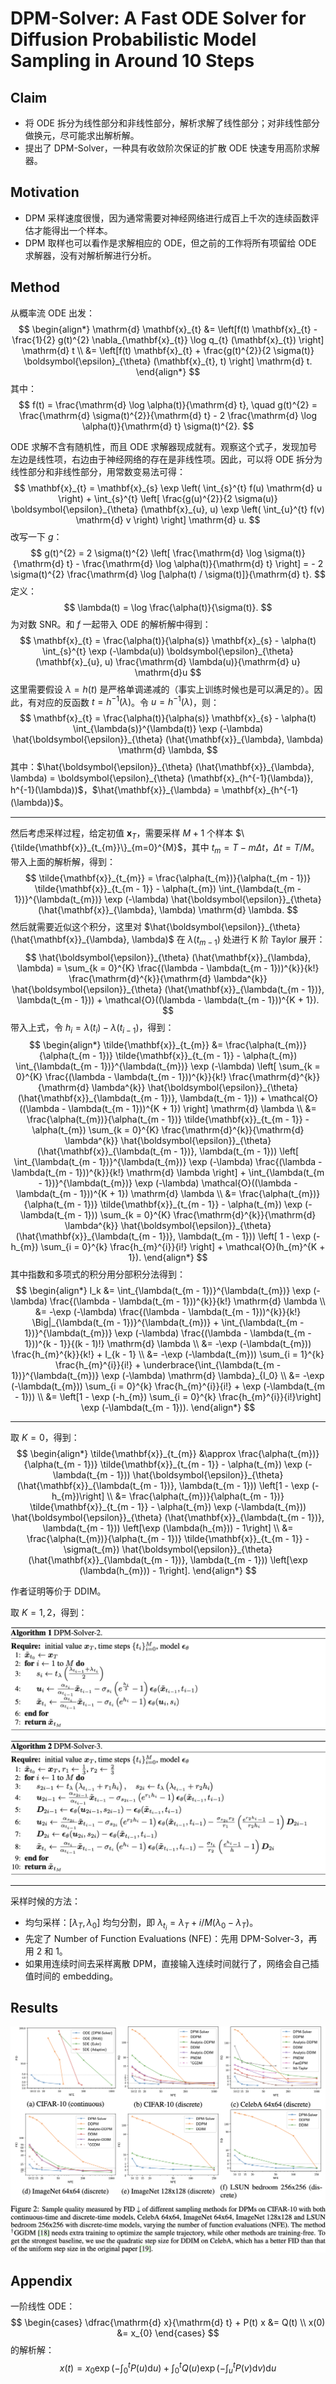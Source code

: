# DPM-Solver: A Fast ODE Solver for Diffusion Probabilistic Model Sampling in Around 10 Steps

## Claim

- 将 ODE 拆分为线性部分和非线性部分，解析求解了线性部分；对非线性部分做换元，尽可能求出解析解。
- 提出了 DPM-Solver，一种具有收敛阶次保证的扩散 ODE 快速专用高阶求解器。

## Motivation

- DPM 采样速度很慢，因为通常需要对神经网络进行成百上千次的连续函数评估才能得出一个样本。
- DPM 取样也可以看作是求解相应的 ODE，但之前的工作将所有项留给 ODE 求解器，没有对解析解进行分析。

## Method

从概率流 ODE 出发：
$$
\begin{align*}
\mathrm{d} \mathbf{x}_{t} &= \left[f(t) \mathbf{x}_{t} - \frac{1}{2} g(t)^{2} \nabla_{\mathbf{x}_{t}} \log q_{t} (\mathbf{x}_{t}) \right] \mathrm{d} t \\
&= \left[f(t) \mathbf{x}_{t} + \frac{g(t)^{2}}{2 \sigma(t)} \boldsymbol{\epsilon}_{\theta} (\mathbf{x}_{t}, t) \right] \mathrm{d} t.
\end{align*}
$$
其中：
$$
f(t) = \frac{\mathrm{d} \log \alpha(t)}{\mathrm{d} t}, \quad g(t)^{2} = \frac{\mathrm{d} \sigma(t)^{2}}{\mathrm{d} t} - 2 \frac{\mathrm{d} \log \alpha(t)}{\mathrm{d} t} \sigma(t)^{2}.
$$

ODE 求解不含有随机性，而且 ODE 求解器现成就有。观察这个式子，发现加号左边是线性项，右边由于神经网络的存在是非线性项。因此，可以将 ODE 拆分为线性部分和非线性部分，用常数变易法可得：
$$
\mathbf{x}_{t} = \mathbf{x}_{s} \exp \left( \int_{s}^{t} f(u) \mathrm{d} u \right) + \int_{s}^{t} \left[ \frac{g(u)^{2}}{2 \sigma(u)} \boldsymbol{\epsilon}_{\theta} (\mathbf{x}_{u}, u) \exp \left( \int_{u}^{t} f(v) \mathrm{d} v \right) \right] \mathrm{d} u.
$$
改写一下 $g$：
$$
g(t)^{2} = 2 \sigma(t)^{2} \left[ \frac{\mathrm{d} \log \sigma(t)}{\mathrm{d} t} - \frac{\mathrm{d} \log \alpha(t)}{\mathrm{d} t} \right] = - 2 \sigma(t)^{2} \frac{\mathrm{d} \log [\alpha(t) / \sigma(t)]}{\mathrm{d} t}.
$$
定义：
$$
\lambda(t) = \log \frac{\alpha(t)}{\sigma(t)}.
$$
为对数 SNR。和 $f$ 一起带入 ODE 的解析解中得到：
$$
\mathbf{x}_{t} = \frac{\alpha(t)}{\alpha(s)} \mathbf{x}_{s} - \alpha(t) \int_{s}^{t} \exp (-\lambda(u)) \boldsymbol{\epsilon}_{\theta} (\mathbf{x}_{u}, u) \frac{\mathrm{d} \lambda(u)}{\mathrm{d} u} \mathrm{d}u
$$
这里需要假设 $\lambda = h(t)$ 是严格单调递减的（事实上训练时候也是可以满足的）。因此，有对应的反函数 $t=h^{-1}(\lambda)$。令 $u = h^{-1}(\lambda)$，则：
$$
\mathbf{x}_{t} = \frac{\alpha(t)}{\alpha(s)} \mathbf{x}_{s} - \alpha(t) \int_{\lambda(s)}^{\lambda(t)} \exp (-\lambda) \hat{\boldsymbol{\epsilon}}_{\theta} (\hat{\mathbf{x}}_{\lambda}, \lambda) \mathrm{d} \lambda,
$$
其中：$\hat{\boldsymbol{\epsilon}}_{\theta} (\hat{\mathbf{x}}_{\lambda}, \lambda) = \boldsymbol{\epsilon}_{\theta} (\mathbf{x}_{h^{-1}(\lambda)}, h^{-1}(\lambda))$，$\hat{\mathbf{x}}_{\lambda} = \mathbf{x}_{h^{-1}(\lambda)}$。

---

然后考虑采样过程，给定初值 $\mathbf{x}_{T}$，需要采样 $M + 1$ 个样本 $\{\tilde{\mathbf{x}}_{t_{m}}\}_{m=0}^{M}$，其中 $t_{m} = T - m \Delta t$，$\Delta t = T / M$。带入上面的解析解，得到：
$$
\tilde{\mathbf{x}}_{t_{m}} = \frac{\alpha(t_{m})}{\alpha(t_{m - 1})} \tilde{\mathbf{x}}_{t_{m - 1}} - \alpha(t_{m}) \int_{\lambda(t_{m - 1})}^{\lambda(t_{m})} \exp (-\lambda) \hat{\boldsymbol{\epsilon}}_{\theta} (\hat{\mathbf{x}}_{\lambda}, \lambda) \mathrm{d} \lambda.
$$
然后就需要近似这个积分，这里对 $\hat{\boldsymbol{\epsilon}}_{\theta} (\hat{\mathbf{x}}_{\lambda}, \lambda)$ 在 $\lambda(t_{m - 1})$ 处进行 K 阶 Taylor 展开：
$$
\hat{\boldsymbol{\epsilon}}_{\theta} (\hat{\mathbf{x}}_{\lambda}, \lambda) = \sum_{k = 0}^{K} \frac{(\lambda - \lambda(t_{m - 1}))^{k}}{k!} \frac{\mathrm{d}^{k}}{\mathrm{d} \lambda^{k}} \hat{\boldsymbol{\epsilon}}_{\theta} (\hat{\mathbf{x}}_{\lambda(t_{m - 1})}, \lambda(t_{m - 1})) + \mathcal{O}((\lambda - \lambda(t_{m - 1}))^{K + 1}).
$$
带入上式，令 $h_{i} = \lambda(t_{i}) - \lambda(t_{i - 1})$，得到：
$$
\begin{align*}
\tilde{\mathbf{x}}_{t_{m}} &= \frac{\alpha(t_{m})}{\alpha(t_{m - 1})} \tilde{\mathbf{x}}_{t_{m - 1}} - \alpha(t_{m}) \int_{\lambda(t_{m - 1})}^{\lambda(t_{m})} \exp (-\lambda) \left[ \sum_{k = 0}^{K} \frac{(\lambda - \lambda(t_{m - 1}))^{k}}{k!} \frac{\mathrm{d}^{k}}{\mathrm{d} \lambda^{k}} \hat{\boldsymbol{\epsilon}}_{\theta} (\hat{\mathbf{x}}_{\lambda(t_{m - 1})}, \lambda(t_{m - 1})) + \mathcal{O}((\lambda - \lambda(t_{m - 1}))^{K + 1}) \right] \mathrm{d} \lambda \\
&= \frac{\alpha(t_{m})}{\alpha(t_{m - 1})} \tilde{\mathbf{x}}_{t_{m - 1}} - \alpha(t_{m}) \sum_{k = 0}^{K} \frac{\mathrm{d}^{k}}{\mathrm{d} \lambda^{k}} \hat{\boldsymbol{\epsilon}}_{\theta} (\hat{\mathbf{x}}_{\lambda(t_{m - 1})}, \lambda(t_{m - 1})) \left[ \int_{\lambda(t_{m - 1})}^{\lambda(t_{m})} \exp (-\lambda) \frac{(\lambda - \lambda(t_{m - 1}))^{k}}{k!} \mathrm{d} \lambda \right] + \int_{\lambda(t_{m - 1})}^{\lambda(t_{m})} \exp (-\lambda) \mathcal{O}((\lambda - \lambda(t_{m - 1}))^{K + 1}) \mathrm{d} \lambda \\
&= \frac{\alpha(t_{m})}{\alpha(t_{m - 1})} \tilde{\mathbf{x}}_{t_{m - 1}} - \alpha(t_{m}) \exp (-\lambda(t_{m - 1})) \sum_{k = 0}^{K} \frac{\mathrm{d}^{k}}{\mathrm{d} \lambda^{k}} \hat{\boldsymbol{\epsilon}}_{\theta} (\hat{\mathbf{x}}_{\lambda(t_{m - 1})}, \lambda(t_{m - 1})) \left[ 1 - \exp (-h_{m}) \sum_{i = 0}^{k} \frac{h_{m}^{i}}{i!} \right] + \mathcal{O}(h_{m}^{K + 1}).
\end{align*}
$$
其中指数和多项式的积分用分部积分法得到：
$$
\begin{align*}
I_k &= \int_{\lambda(t_{m - 1})}^{\lambda(t_{m})} \exp (-\lambda) \frac{(\lambda - \lambda(t_{m - 1}))^{k}}{k!} \mathrm{d} \lambda \\
&= -\exp (-\lambda) \frac{(\lambda - \lambda(t_{m - 1}))^{k}}{k!} \Big|_{\lambda(t_{m - 1})}^{\lambda(t_{m})} + \int_{\lambda(t_{m - 1})}^{\lambda(t_{m})} \exp (-\lambda) \frac{(\lambda - \lambda(t_{m - 1}))^{k - 1}}{(k - 1)!} \mathrm{d} \lambda \\
&= -\exp (-\lambda(t_{m})) \frac{h_{m}^{k}}{k!} + I_{k - 1} \\
&= -\exp (-\lambda(t_{m})) \sum_{i = 1}^{k} \frac{h_{m}^{i}}{i!} + \underbrace{\int_{\lambda(t_{m - 1})}^{\lambda(t_{m})} \exp (-\lambda) \mathrm{d} \lambda}_{I_0} \\
&= -\exp (-\lambda(t_{m})) \sum_{i = 0}^{k} \frac{h_{m}^{i}}{i!} + \exp (-\lambda(t_{m - 1})) \\
&= \left[1 - \exp (-h_{m}) \sum_{i = 0}^{k} \frac{h_{m}^{i}}{i!}\right] \exp (-\lambda(t_{m - 1})).
\end{align*}
$$

---

取 $K = 0$，得到：
$$
\begin{align*}
\tilde{\mathbf{x}}_{t_{m}} &\approx \frac{\alpha(t_{m})}{\alpha(t_{m - 1})} \tilde{\mathbf{x}}_{t_{m - 1}} - \alpha(t_{m}) \exp (-\lambda(t_{m - 1})) \hat{\boldsymbol{\epsilon}}_{\theta} (\hat{\mathbf{x}}_{\lambda(t_{m - 1})}, \lambda(t_{m - 1})) \left[1 - \exp (-h_{m})\right] \\
&= \frac{\alpha(t_{m})}{\alpha(t_{m - 1})} \tilde{\mathbf{x}}_{t_{m - 1}} - \alpha(t_{m}) \exp (-\lambda(t_{m})) \hat{\boldsymbol{\epsilon}}_{\theta} (\hat{\mathbf{x}}_{\lambda(t_{m - 1})}, \lambda(t_{m - 1})) \left[\exp (\lambda(h_{m})) - 1\right] \\
&= \frac{\alpha(t_{m})}{\alpha(t_{m - 1})} \tilde{\mathbf{x}}_{t_{m - 1}} - \sigma(t_{m}) \hat{\boldsymbol{\epsilon}}_{\theta} (\hat{\mathbf{x}}_{\lambda(t_{m - 1})}, \lambda(t_{m - 1})) \left[\exp (\lambda(h_{m})) - 1\right].
\end{align*}
$$

作者证明等价于 DDIM。

取 $K = 1, 2$，得到：

![](images/dpm-solver-2.png)

![](images/dpm-solver-3.png)

---

采样时候的方法：
- 均匀采样：$[\lambda_{T},\lambda_{0}]$ 均匀分割，即 $\lambda_{t_{i}}=\lambda_{T}+i/M(\lambda_{0}-\lambda_{T})$。
- 先定了 Number of Function Evaluations (NFE)：先用 DPM-Solver-3，再用 2 和 1。
- 如果用连续时间去采样离散 DPM，直接输入连续时间就行了，网络会自己插值时间的 embedding。

## Results

![](images/dpm-result.png)

## Appendix

一阶线性 ODE：
$$
\begin{cases}
\dfrac{\mathrm{d} x}{\mathrm{d} t} + P(t) x &= Q(t) \\
x(0) &= x_{0}
\end{cases}
$$
的解析解：
$$
x(t) = x_{0} \exp \left( -\int_{0}^{t} P(u) \mathrm{d} u \right) + \int_{0}^{t} Q(u) \exp \left( -\int_{u}^{t} P(v) \mathrm{d} v \right) \mathrm{d} u
$$

